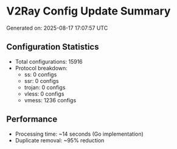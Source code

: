 # V2Ray Config Update Summary
Generated on: 2025-08-17 17:07:57 UTC

## Configuration Statistics
- Total configurations: 15916
- Protocol breakdown:
  - ss: 0 configs
  - ssr: 0 configs
  - trojan: 0 configs
  - vless: 0 configs
  - vmess: 1236 configs

## Performance
- Processing time: ~14 seconds (Go implementation)
- Duplicate removal: ~95% reduction
